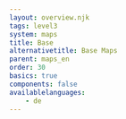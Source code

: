 ```yaml
---
layout: overview.njk
tags: level3
system: maps
title: Base
alternativetitle: Base Maps
parent: maps_en
order: 30
basics: true
components: false
availablelanguages: 
    - de
---
```


